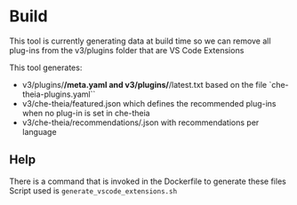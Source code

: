# Build

This tool is currently generating data at build time so we can remove all plug-ins from the v3/plugins folder that are VS Code Extensions

This tool generates:
- v3/plugins/**/meta.yaml and v3/plugins/**/latest.txt based on the file `che-theia-plugins.yaml``
- v3/che-theia/featured.json which defines the recommended plug-ins when no plug-in is set in che-theia
- v3/che-theia/recommendations/<language>.json with recommendations per language

## Help

There is a command that is invoked in the Dockerfile to generate these files
Script used is `generate_vscode_extensions.sh` 
